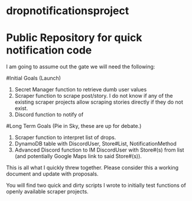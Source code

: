 # dropnotificationsproject

# Public Repository for quick notification code

I am going to assume out the gate we will need the following:

#Initial Goals (Launch)
1. Secret Manager function to retrieve dumb user values
2. Scraper function to scrape post/story. I do not know if any of the existing scraper projects allow scraping stories directly if they do not exist.
3. Discord function to notify of 

#Long Term Goals (Pie in Sky, these are up for debate.)
1. Scraper function to interpret list of drops.
2. DynamoDB table with DiscordUser, Store#List, NotificationMethod
3. Advanced Discord function to IM DiscordUser with Store#(s) from list (and potentially Google Maps link to said Store#(s)).

This is all what I quickly threw together. Please consider this a working document and update with proposals.

You will find two quick and dirty scripts I wrote to initially test functions of openly available scraper projects.

